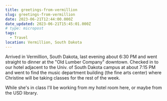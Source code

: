 ```yaml
---
title: greetings-from-vermillion
slug: greetings-from-vermillion
date: 2023-06-21T12:44:00.000Z
date_updated: 2023-06-21T15:45:01.000Z
# type: micropost
tags:
  - Travel
location: Vermillion, South Dakota
---
```


Arrived in Vermillion, South Dakota, last evening about 6:30 PM and went straight to dinner at the "Old Lumber Company" downtown.  Checked in to our hotel adjacent to the Univ. of South Dakota campus at about 7:15 PM and went to find the music department building (the fine arts center) where Christine will be taking classes for the rest of the week.

While she's in class I'll be working from my hotel room here, or maybe from the USD library.
